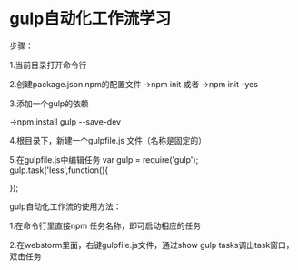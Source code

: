 # gulp自动化工作流学习
步骤：

1.当前目录打开命令行

2.创建package.json  npm的配置文件
  ->npm init
  或者
  ->npm init -yes


3.添加一个gulp的依赖

 ->npm install gulp --save-dev

4.根目录下，新建一个gulpfile.js 文件（名称是固定的）


5.在gulpfile.js中编辑任务
  var gulp = require('gulp');
  gulp.task('less',function(){

  });



gulp自动化工作流的使用方法：

 1.在命令行里直接npm 任务名称，即可启动相应的任务

 2.在webstorm里面，右键gulpfile.js文件，通过show gulp tasks调出task窗口，双击任务


